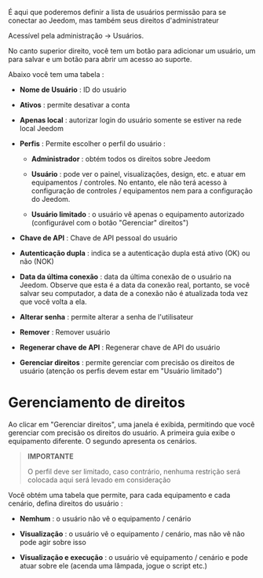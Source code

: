 É aqui que poderemos definir a lista de usuários
permissão para se conectar ao Jeedom, mas também seus direitos
d'administrateur

Acessível pela administração → Usuários.

No canto superior direito, você tem um botão para adicionar um usuário, um
para salvar e um botão para abrir um acesso ao suporte.

Abaixo você tem uma tabela :

-   **Nome de Usuário** : ID do usuário

-   **Ativos** : permite desativar a conta

-   **Apenas local** : autorizar login do usuário
    somente se estiver na rede local Jeedom

-   **Perfis** : Permite escolher o perfil do usuário :

    -   **Administrador** : obtém todos os direitos sobre Jeedom

    -   **Usuário** : pode ver o painel, visualizações,
        design, etc. e atuar em equipamentos / controles. No entanto,
        ele não terá acesso à configuração de controles / equipamentos
        nem para a configuração do Jeedom.

    -   **Usuário limitado** : o usuário vê apenas o
        equipamento autorizado (configurável com o botão "Gerenciar"
        direitos")

-   **Chave de API** : Chave de API pessoal do usuário

-   **Autenticação dupla** : indica se a autenticação dupla
    está ativo (OK) ou não (NOK)

-   **Data da última conexão** : data da última conexão de
    o usuário na Jeedom. Observe que esta é a data da conexão
    real, portanto, se você salvar seu computador, a data de
    a conexão não é atualizada toda vez que você volta a ela.

-   **Alterar senha** : permite alterar a senha de
    l'utilisateur

-   **Remover** : Remover usuário

-   **Regenerar chave de API** : Regenerar chave de API do usuário

-   **Gerenciar direitos** : permite gerenciar com precisão os direitos de
    usuário (atenção os perfis devem estar em
    "Usuário limitado")

Gerenciamento de direitos 
==================

Ao clicar em "Gerenciar direitos", uma janela é exibida, permitindo que você
gerenciar com precisão os direitos do usuário. A primeira guia exibe
o equipamento diferente. O segundo apresenta os cenários.

> **IMPORTANTE**
>
> O perfil deve ser limitado, caso contrário, nenhuma restrição será colocada aqui
> será levado em consideração

Você obtém uma tabela que permite, para cada equipamento e cada
cenário, defina direitos do usuário :

-   **Nemhum** : o usuário não vê o equipamento / cenário

-   **Visualização** : o usuário vê o equipamento / cenário, mas não vê
    não pode agir sobre isso

-   **Visualização e execução** : o usuário vê
    equipamento / cenário e pode atuar sobre ele (acenda uma lâmpada, jogue
    o script etc.)


